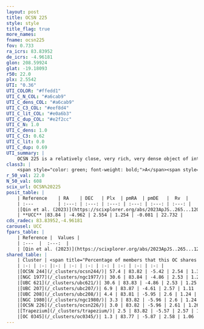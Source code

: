 ```yaml
---
layout: post
title: OCSN 225
style: style
title_flag: true
more_names: 
fname: ocsn225
fov: 0.733
ra_icrs: 83.83952
de_icrs: -4.96181
glon: 208.59924
glat: -19.18093
r50: 22.0
plx: 2.5542
UTI: "0.36"
UTI_COLOR: "#ffedd1"
UTI_C_N_COL: "#a6cab9"
UTI_C_dens_COL: "#a6cab9"
UTI_C_C3_COL: "#eef8d4"
UTI_C_lit_COL: "#e0a6b3"
UTI_C_dup_COL: "#e2f2cc"
UTI_C_N: 1.0
UTI_C_dens: 1.0
UTI_C_C3: 0.62
UTI_C_lit: 0.0
UTI_C_dup: 0.69
UTI_summary: |
    OCSN 225 is a relatively close, very rich, very dense object of intermediate C3 quality. It was recently reported in the literature.<br><br>This is likely a unique object, which shares a moderate percentage of members with at least one previously reported entry, and a significant percentage with at least one entry reported in the same catalogue.
class3: |
    <span style="color: green; font-weight: bold;">A</span><span style="color: red; font-weight: bold;">C</span>
r_50_val: 22.0
N_50_val: 608
scix_url: OCSN%20225
posit_table: |
    | Reference    | RA    | DEC   | Plx  | pmRA  | pmDE   |  Rv  |
    | :---         | :---: | :---: | :---: | :---: | :---: | :---: |
    |[Qin et al. (2023)](https://scixplorer.org/abs/2023ApJS..265...12Q) | 83.85 | -4.83 | 2.55 | 1.25 | -0.23 | 26.37 |
    | **UCC** |83.84 | -4.962 | 2.554 | 1.254 | -0.081 | 22.732 | 
cds_radec: 83.83952,-4.96181
carousel: UCC
fpars_table: |
    | Reference |  Values |
    | :---  |  :---:  |
    | [Qin et al. (2023)](https://scixplorer.org/abs/2023ApJS..265...12Q) | `E(B-V)=0.03, m-M=7.87, logt=6.9` |
shared_table: |
    | Cluster | <span title="Percentage of members that this OC shares with the ones listed">%</span>   | RA   | DEC   | Plx   | pmRA  | pmDE  | Rv | UTI |
    | :-: | :-: |:-: | :-: | :-: | :-: | :-: | :-: | :-: |
    |[OCSN 244](/_clusters/ocsn244/)| 57.4 | 83.82 | -5.42 | 2.54 | 1.31 | 0.34 | 22.67 |0.4 |
    |[NGC 1977](/_clusters/ngc1977/)| 30.6 | 83.84 | -4.86 | 2.53 | 1.26 | -0.71 | 23.87 |0.8 |
    |[UBC 621](/_clusters/ubc621/)| 30.6 | 83.83 | -4.86 | 2.53 | 1.25 | -0.72 | 22.95 |0.05 |
    |[UBC 207](/_clusters/ubc207/)| 6.9 | 83.87 | -4.61 | 2.57 | 1.11 | 0.57 | 20.54 |0.58 |
    |[UBC 208](/_clusters/ubc208/)| 4.4 | 83.81 | -5.95 | 2.6 | 1.24 | 0.54 | 23.25 |0.06 |
    |[NGC 1980](/_clusters/ngc1980/)| 3.3 | 83.82 | -5.96 | 2.6 | 1.24 | 0.55 | 20.88 |0.85 |
    |[OCSN 226](/_clusters/ocsn226/)| 3.0 | 83.82 | -5.96 | 2.61 | 1.26 | 0.55 | 23.02 |0.02 |
    |[Trapezium](/_clusters/trapezium/)| 2.5 | 83.82 | -5.57 | 2.57 | 1.25 | 0.25 | -12.99 |0.45 |
    |[OC 0345](/_clusters/oc0345/)| 1.3 | 83.77 | -5.87 | 2.58 | 1.06 | 0.21 | 19.86 |0.03 |
---
```

